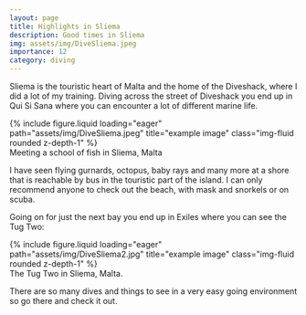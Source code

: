 ```yaml
---
layout: page
title: Highlights in Sliema
description: Good times in Sliema
img: assets/img/DiveSliema.jpeg
importance: 12
category: diving
---
```


Sliema is the touristic heart of Malta and the home of the Diveshack, where I did a lot of my training. Diving across the street of Diveshack you end up in Qui Si Sana where you can encounter a lot of different marine life.

<div class="row">
    <div class="col-sm mt-3 mt-md-0">
        {% include figure.liquid loading="eager" path="assets/img/DiveSliema.jpeg" title="example image" class="img-fluid rounded z-depth-1" %}
    </div>
</div>
<div class="caption">
 Meeting a school of fish in Sliema, Malta
</div>

I have seen flying gurnards, octopus, baby rays and many more at a shore that is reachable by bus in the touristic part of the island. I can only recommend anyone to check out the beach, with mask and snorkels or on scuba.

Going on for just the next bay you end up in Exiles where you can see the Tug Two:

<div class="row">
    <div class="col-sm mt-3 mt-md-0">
        {% include figure.liquid loading="eager" path="assets/img/DiveSliema2.jpg" title="example image" class="img-fluid rounded z-depth-1" %}
    </div>
</div>
<div class="caption">
 The Tug Two in Sliema, Malta.
</div>

There are so many dives and things to see in a very easy going environment so go there and check it out.

